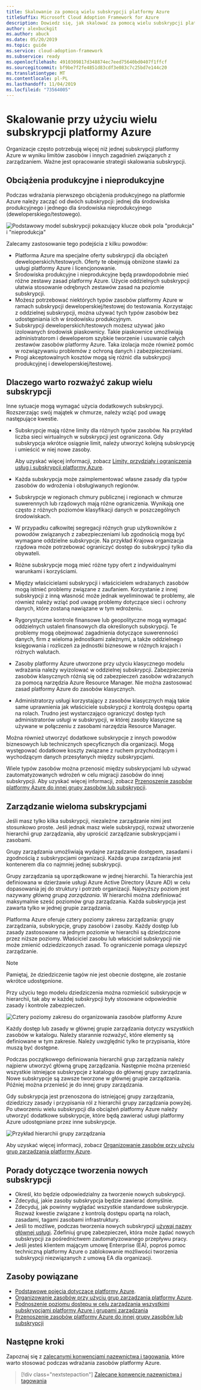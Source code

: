 ```yaml
---
title: Skalowanie za pomocą wielu subskrypcji platformy Azure
titleSuffix: Microsoft Cloud Adoption Framework for Azure
description: Dowiedz się, jak skalować za pomocą wielu subskrypcji platformy Azure.
author: alexbuckgit
ms.author: abuck
ms.date: 05/20/2019
ms.topic: guide
ms.service: cloud-adoption-framework
ms.subservice: ready
ms.openlocfilehash: 4910309817d348874ec7eed75640bd0407f1ffcf
ms.sourcegitcommit: bf9be7f2fe4851d83cdf3e083c7c25bd7e144c20
ms.translationtype: MT
ms.contentlocale: pl-PL
ms.lasthandoff: 11/04/2019
ms.locfileid: "73564005"
---
```

# <a name="scale-with-multiple-azure-subscriptions"></a>Skalowanie przy użyciu wielu subskrypcji platformy Azure

Organizacje często potrzebują więcej niż jednej subskrypcji platformy Azure w wyniku limitów zasobów i innych zagadnień związanych z zarządzaniem. Ważne jest opracowanie strategii skalowania subskrypcji.

## <a name="production-and-nonproduction-workloads"></a>Obciążenia produkcyjne i nieprodukcyjne

Podczas wdrażania pierwszego obciążenia produkcyjnego na platformie Azure należy zacząć od dwóch subskrypcji: jednej dla środowiska produkcyjnego i jednego dla środowiska nieprodukcyjnego (deweloperskiego/testowego).

![Podstawowy model subskrypcji pokazujący klucze obok pola "produkcja" i "nieprodukcja"](../../_images/ready/basic-subscription-model.png)

Zalecamy zastosowanie tego podejścia z kilku powodów:

- Platforma Azure ma specjalne oferty subskrypcji dla obciążeń deweloperskich/testowych. Oferty te obejmują obniżone stawki za usługi platformy Azure i licencjonowanie.
- Środowiska produkcyjne i nieprodukcyjne będą prawdopodobnie mieć różne zestawy zasad platformy Azure. Użycie oddzielnych subskrypcji ułatwia stosowanie odrębnych zestawów zasad na poziomie subskrypcji.
- Możesz potrzebować niektórych typów zasobów platformy Azure w ramach subskrypcji deweloperskiej/testowej do testowania. Korzystając z oddzielnej subskrypcji, można używać tych typów zasobów bez udostępniania ich w środowisku produkcyjnym.
- Subskrypcji deweloperskich/testowych możesz używać jako izolowanych środowisk piaskownicy. Takie piaskownice umożliwiają administratorom i deweloperom szybkie tworzenie i usuwanie całych zestawów zasobów platformy Azure. Taka izolacja może również pomóc w rozwiązywaniu problemów z ochroną danych i zabezpieczeniami.
- Progi akceptowalnych kosztów mogą się różnić dla subskrypcji produkcyjnej i deweloperskiej/testowej.

## <a name="other-reasons-for-multiple-subscriptions"></a>Dlaczego warto rozważyć zakup wielu subskrypcji

Inne sytuacje mogą wymagać użycia dodatkowych subskrypcji. Rozszerzając swój majątek w chmurze, należy wziąć pod uwagę następujące kwestie.

- Subskrypcje mają różne limity dla różnych typów zasobów. Na przykład liczba sieci wirtualnych w subskrypcji jest ograniczona. Gdy subskrypcja wkrótce osiągnie limit, należy utworzyć kolejną subskrypcję i umieścić w niej nowe zasoby.

  Aby uzyskać więcej informacji, zobacz [Limity, przydziały i ograniczenia usług i subskrypcji platformy Azure](https://docs.microsoft.com/azure/azure-subscription-service-limits).

- Każda subskrypcja może zaimplementować własne zasady dla typów zasobów do wdrożenia i obsługiwanych regionów.

- Subskrypcje w regionach chmury publicznej i regionach w chmurze suwerennych lub rządowych mają różne ograniczenia. Wynikają one często z różnych poziomów klasyfikacji danych w poszczególnych środowiskach.

- W przypadku całkowitej segregacji różnych grup użytkowników z powodów związanych z zabezpieczeniami lub zgodnością mogą być wymagane oddzielne subskrypcje. Na przykład Krajowa organizacja rządowa może potrzebować ograniczyć dostęp do subskrypcji tylko dla obywateli.

- Różne subskrypcje mogą mieć różne typy ofert z indywidualnymi warunkami i korzyściami.

- Między właścicielami subskrypcji i właścicielem wdrażanych zasobów mogą istnieć problemy związane z zaufaniem. Korzystanie z innej subskrypcji z inną własność może jednak wyeliminować te problemy, ale również należy wziąć pod uwagę problemy dotyczące sieci i ochrony danych, które zostaną nawiązane w tym wdrożeniu.

- Rygorystyczne kontrole finansowe lub geopolityczne mogą wymagać oddzielnych ustaleń finansowych dla określonych subskrypcji. Te problemy mogą obejmować zagadnienia dotyczące suwerenności danych, firm z wieloma jednostkami zależnymi, a także oddzielnego księgowania i rozliczeń za jednostki biznesowe w różnych krajach i różnych walutach.

- Zasoby platformy Azure utworzone przy użyciu klasycznego modelu wdrażania należy wyizolować w oddzielnej subskrypcji. Zabezpieczenia zasobów klasycznych różnią się od zabezpieczeń zasobów wdrażanych za pomocą narzędzia Azure Resource Manager. Nie można zastosować zasad platformy Azure do zasobów klasycznych.

- Administratorzy usługi korzystający z zasobów klasycznych mają takie same uprawnienia jak właściciele subskrypcji z kontrolą dostępu opartą na rolach. Trudno jest wystarczająco ograniczyć dostęp tych administratorów usługi w subskrypcji, w której zasoby klasyczne są używane w połączeniu z zasobami narzędzia Resource Manager.

Można również utworzyć dodatkowe subskrypcje z innych powodów biznesowych lub technicznych specyficznych dla organizacji. Mogą występować dodatkowe koszty związane z ruchem przychodzącym i wychodzącym danych przesyłanych między subskrypcjami.

Wiele typów zasobów można przenosić między subskrypcjami lub używać zautomatyzowanych wdrożeń w celu migracji zasobów do innej subskrypcji. Aby uzyskać więcej informacji, zobacz [Przenoszenie zasobów platformy Azure do innej grupy zasobów lub subskrypcji](https://docs.microsoft.com/azure/azure-resource-manager/resource-group-move-resources).

## <a name="manage-multiple-subscriptions"></a>Zarządzanie wieloma subskrypcjami

Jeśli masz tylko kilka subskrypcji, niezależne zarządzanie nimi jest stosunkowo proste. Jeśli jednak masz wiele subskrypcji, rozważ utworzenie hierarchii grup zarządzania, aby uprościć zarządzanie subskrypcjami i zasobami.

Grupy zarządzania umożliwiają wydajne zarządzanie dostępem, zasadami i zgodnością z subskrypcjami organizacji. Każda grupa zarządzania jest kontenerem dla co najmniej jednej subskrypcji.

Grupy zarządzania są uporządkowane w jednej hierarchii. Ta hierarchia jest definiowana w dzierżawie usługi Azure Active Directory (Azure AD) w celu dopasowania jej do struktury i potrzeb organizacji. Najwyższy poziom jest nazywany *główną grupą zarządzania*. W hierarchii można zdefiniować maksymalnie sześć poziomów grup zarządzania. Każda subskrypcja jest zawarta tylko w jednej grupie zarządzania.

Platforma Azure oferuje cztery poziomy zakresu zarządzania: grupy zarządzania, subskrypcje, grupy zasobów i zasoby. Każdy dostęp lub zasady zastosowane na jednym poziomie w hierarchii są dziedziczone przez niższe poziomy. Właściciel zasobu lub właściciel subskrypcji nie może zmienić odziedziczonych zasad. To ograniczenie pomaga ulepszyć zarządzanie.

> [!NOTE]
> Pamiętaj, że dziedziczenie tagów nie jest obecnie dostępne, ale zostanie wkrótce udostępnione.

Przy użyciu tego modelu dziedziczenia można rozmieścić subskrypcje w hierarchii, tak aby w każdej subskrypcji były stosowane odpowiednie zasady i kontrole zabezpieczeń.

![Cztery poziomy zakresu do organizowania zasobów platformy Azure](../../ready/azure-setup-guide/media/organize-resources/scope-levels.png)

Każdy dostęp lub zasady w głównej grupie zarządzania dotyczy wszystkich zasobów w katalogu. Należy starannie rozważyć, które elementy są definiowane w tym zakresie. Należy uwzględnić tylko te przypisania, które muszą być dostępne.

Podczas początkowego definiowania hierarchii grup zarządzania należy najpierw utworzyć główną grupę zarządzania. Następnie można przenieść wszystkie istniejące subskrypcje z katalogu do głównej grupy zarządzania. Nowe subskrypcje są zawsze tworzone w głównej grupie zarządzania. Później można przenieść je do innej grupy zarządzania.

Gdy subskrypcja jest przenoszona do istniejącej grupy zarządzania, dziedziczy zasady i przypisania ról z hierarchii grupy zarządzania powyżej. Po utworzeniu wielu subskrypcji dla obciążeń platformy Azure należy utworzyć dodatkowe subskrypcje, które będą zawierać usługi platformy Azure udostępniane przez inne subskrypcje.

![Przykład hierarchii grupy zarządzania](../../_images/ready/management-group-hierarchy.png)

Aby uzyskać więcej informacji, zobacz [Organizowanie zasobów przy użyciu grup zarządzania platformy Azure](https://docs.microsoft.com/azure/governance/management-groups).

## <a name="tips-for-creating-new-subscriptions"></a>Porady dotyczące tworzenia nowych subskrypcji

- Określ, kto będzie odpowiedzialny za tworzenie nowych subskrypcji.
- Zdecyduj, jakie zasoby subskrypcja będzie zawierać domyślnie.
- Zdecyduj, jak powinny wyglądać wszystkie standardowe subskrypcje. Rozważ kwestie związane z kontrolą dostępu opartą na rolach, zasadami, tagami zasobami infrastruktury.
- Jeśli to możliwe, podczas tworzenia nowych subskrypcji [używaj nazwy głównej usługi](https://docs.microsoft.com/azure/azure-resource-manager/grant-access-to-create-subscription). Zdefiniuj grupę zabezpieczeń, która może żądać nowych subskrypcji za pośrednictwem zautomatyzowanego przepływu pracy.
- Jeśli jesteś klientem mającym umowę Enterprise (EA), poproś pomoc techniczną platformy Azure o zablokowanie możliwości tworzenia subskrypcji niezwiązanych z umową EA dla organizacji.

## <a name="related-resources"></a>Zasoby powiązane

- [Podstawowe pojęcia dotyczące platformy Azure](../considerations/fundamental-concepts.md).
- [Organizowanie zasobów przy użyciu grup zarządzania platformy Azure](https://docs.microsoft.com/azure/governance/management-groups).
- [Podnoszenie poziomu dostępu w celu zarządzania wszystkimi subskrypcjami platformy Azure i grupami zarządzania](https://docs.microsoft.com/azure/role-based-access-control/elevate-access-global-admin)
- [Przenoszenie zasobów platformy Azure do innej grupy zasobów lub subskrypcji](https://docs.microsoft.com/azure/azure-resource-manager/resource-group-move-resources)

## <a name="next-steps"></a>Następne kroki

Zapoznaj się z [zalecanymi konwencjami nazewnictwa i tagowania](./naming-and-tagging.md), które warto stosować podczas wdrażania zasobów platformy Azure.

> [!div class="nextstepaction"]
> [Zalecane konwencje nazewnictwa i tagowania](./naming-and-tagging.md)
